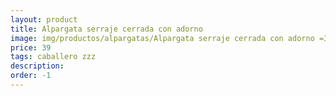 ```yaml
---
layout: product
title: Alpargata serraje cerrada con adorno 
image: img/productos/alpargatas/Alpargata serraje cerrada con adorno =39=caballero zzz.webp
price: 39
tags: caballero zzz
description: 
order: -1
---
```

